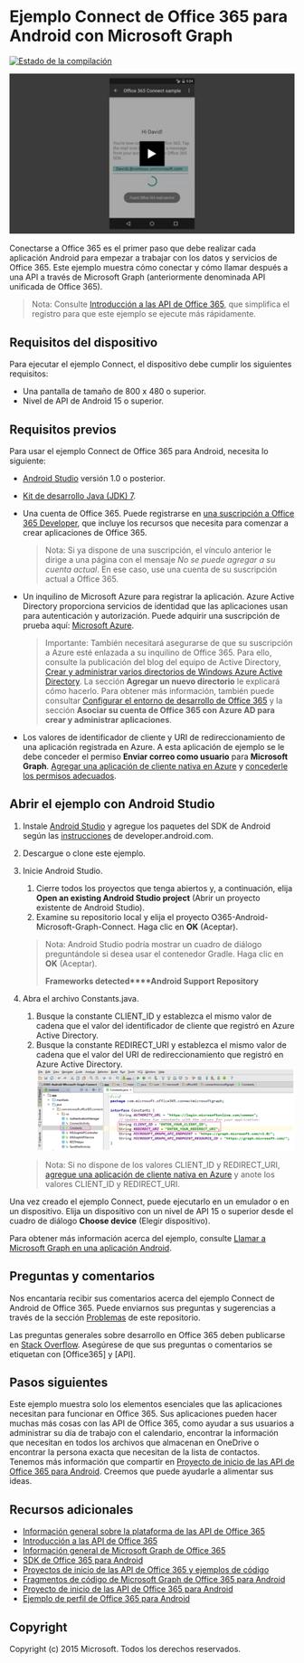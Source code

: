 # Ejemplo Connect de Office 365 para Android con Microsoft Graph

[ ![Estado de la compilación](https://travis-ci.org/OfficeDev/O365-Android-Microsoft-Graph-Connect.svg?branch=master)](https://travis-ci.org/OfficeDev/O365-Android-Microsoft-Graph-Connect)

[ ![Ejemplo Connect de Office 365](../readme-images/O365-Android-Connect-video_play_icon.png)](https://www.youtube.com/watch?v=3IQIDFrqhY4 "Haga clic para ver el ejemplo en funcionamiento")

Conectarse a Office 365 es el primer paso que debe realizar cada aplicación Android para empezar a trabajar con los datos y servicios de Office 365. Este ejemplo muestra cómo conectar y cómo llamar después a una API a través de Microsoft Graph (anteriormente denominada API unificada de Office 365).
> Nota: Consulte [Introducción a las API de Office 365](http://dev.office.com/getting-started/office365apis?platform=option-android#setup), que simplifica el registro para que este ejemplo se ejecute más rápidamente.

## Requisitos del dispositivo

Para ejecutar el ejemplo Connect, el dispositivo debe cumplir los siguientes requisitos:

* Una pantalla de tamaño de 800 x 480 o superior.
* Nivel de API de Android 15 o superior.
 
## Requisitos previos

Para usar el ejemplo Connect de Office 365 para Android, necesita lo siguiente:

* [Android Studio](http://developer.android.com/sdk/index.html) versión 1.0 o posterior.
* [Kit de desarrollo Java (JDK) 7](http://www.oracle.com/technetwork/java/javase/downloads/jdk7-downloads-1880260.html).
* Una cuenta de Office 365. Puede registrarse en [una suscripción a Office 365 Developer](https://profile.microsoft.com/RegSysProfileCenter/wizardnp.aspx?wizid=14b845d0-938c-45af-b061-f798fbb4d170), que incluye los recursos que necesita para comenzar a crear aplicaciones de Office 365.

    > Nota: Si ya dispone de una suscripción, el vínculo anterior le dirige a una página con el mensaje *No se puede agregar a su cuenta actual*. En ese caso, use una cuenta de su suscripción actual a Office 365.
* Un inquilino de Microsoft Azure para registrar la aplicación. Azure Active Directory proporciona servicios de identidad que las aplicaciones usan para autenticación y autorización. Puede adquirir una suscripción de prueba aquí: [Microsoft Azure](https://account.windowsazure.com/SignUp).

     > Importante: También necesitará asegurarse de que su suscripción a Azure esté enlazada a su inquilino de Office 365. Para ello, consulte la publicación del blog del equipo de Active Directory, [Crear y administrar varios directorios de Windows Azure Active Directory](http://blogs.technet.com/b/ad/archive/2013/11/08/creating-and-managing-multiple-windows-azure-active-directories.aspx). La sección **Agregar un nuevo directorio** le explicará cómo hacerlo. Para obtener más información, también puede consultar [Configurar el entorno de desarrollo de Office 365](https://msdn.microsoft.com/office/office365/howto/setup-development-environment#bk_CreateAzureSubscription) y la sección **Asociar su cuenta de Office 365 con Azure AD para crear y administrar aplicaciones**.
      
* Los valores de identificador de cliente y URI de redireccionamiento de una aplicación registrada en Azure. A esta aplicación de ejemplo se le debe conceder el permiso **Enviar correo como usuario** para **Microsoft Graph**. [Agregar una aplicación de cliente nativa en Azure](https://msdn.microsoft.com/office/office365/HowTo/add-common-consent-manually#bk_RegisterNativeApp) y [concederle los permisos adecuados](https://github.com/OfficeDev/O365-Android-Microsoft-Graph-Connect/wiki/Grant-permissions-to-the-Connect-application-in-Azure).

## Abrir el ejemplo con Android Studio

1. Instale [Android Studio](http://developer.android.com/sdk/index.html) y agregue los paquetes del SDK de Android según las [instrucciones](http://developer.android.com/sdk/installing/adding-packages.html) de developer.android.com.
2. Descargue o clone este ejemplo.
3. Inicie Android Studio.
	1. Cierre todos los proyectos que tenga abiertos y, a continuación, elija **Open an existing Android Studio project** (Abrir un proyecto existente de Android Studio).
	2. Examine su repositorio local y elija el proyecto O365-Android-Microsoft-Graph-Connect. Haga clic en **OK** (Aceptar).
	
	> Nota: Android Studio podría mostrar un cuadro de diálogo preguntándole si desea usar el contenedor Gradle. Haga clic en **OK** (Aceptar).
	> 
	> **Frameworks detected****Android Support Repository**
4. Abra el archivo Constants.java.
	1. Busque la constante CLIENT_ID y establezca el mismo valor de cadena que el valor del identificador de cliente que registró en Azure Active Directory.
	2. Busque la constante REDIRECT_URI y establezca el mismo valor de cadena que el valor del URI de redireccionamiento que registró en Azure Active Directory. ![Ejemplo Connect de Office 365](../readme-images/O365-Android-Connect-Constants.png "Valores de identificador de cliente y de URI de redireccionamiento en el archivo Constants")

    > Nota: Si no dispone de los valores CLIENT_ID y REDIRECT_URI, [agregue una aplicación de cliente nativa en Azure](https://msdn.microsoft.com/es-es/library/azure/dn132599.aspx#BKMK_Adding) y anote los valores CLIENT_ID y REDIRECT_URI.

Una vez creado el ejemplo Connect, puede ejecutarlo en un emulador o en un dispositivo. Elija un dispositivo con un nivel de API 15 o superior desde el cuadro de diálogo **Choose device** (Elegir dispositivo).

Para obtener más información acerca del ejemplo, consulte [Llamar a Microsoft Graph en una aplicación Android](https://graph.microsoft.io/es-es/docs/platform/android).

## Preguntas y comentarios

Nos encantaría recibir sus comentarios acerca del ejemplo Connect de Android de Office 365. Puede enviarnos sus preguntas y sugerencias a través de la sección [Problemas](https://github.com/OfficeDev/O365-Android-Microsoft-Graph-Connect/issues) de este repositorio.

Las preguntas generales sobre desarrollo en Office 365 deben publicarse en [Stack Overflow](http://stackoverflow.com/questions/tagged/Office365+API). Asegúrese de que sus preguntas o comentarios se etiquetan con [Office365] y [API].

## Pasos siguientes

Este ejemplo muestra solo los elementos esenciales que las aplicaciones necesitan para funcionar en Office 365. Sus aplicaciones pueden hacer muchas más cosas con las API de Office 365, como ayudar a sus usuarios a administrar su día de trabajo con el calendario, encontrar la información que necesitan en todos los archivos que almacenan en OneDrive o encontrar la persona exacta que necesitan de la lista de contactos. Tenemos más información que compartir en [Proyecto de inicio de las API de Office 365 para Android](https://github.com/officedev/O365-Android-Start/). Creemos que puede ayudarle a alimentar sus ideas.
  
## Recursos adicionales

* [Información general sobre la plataforma de las API de Office 365](https://msdn.microsoft.com/office/office365/howto/platform-development-overview)
* [Introducción a las API de Office 365](http://dev.office.com/getting-started/office365apis)
* [Información general de Microsoft Graph de Office 365](http://graph.microsoft.io)
* [SDK de Office 365 para Android](https://github.com/OfficeDev/Office-365-SDK-for-Android)
* [Proyectos de inicio de las API de Office 365 y ejemplos de código](https://msdn.microsoft.com/office/office365/howto/starter-projects-and-code-samples)
* [Fragmentos de código de Microsoft Graph de Office 365 para Android](https://github.com/OfficeDev/O365-Android-Microsoft-Graph-Snippets)
* [Proyecto de inicio de las API de Office 365 para Android](https://github.com/OfficeDev/O365-Android-Start)
* [Ejemplo de perfil de Office 365 para Android](https://github.com/OfficeDev/O365-Android-Profile)


## Copyright
Copyright (c) 2015 Microsoft. Todos los derechos reservados.
